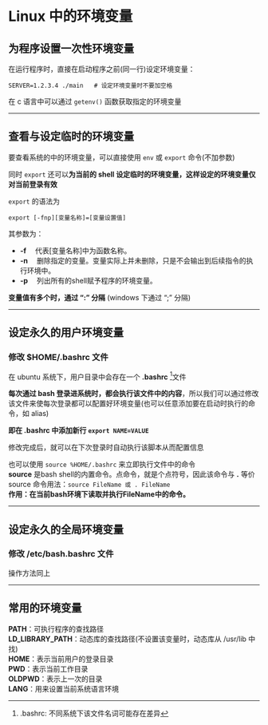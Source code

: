 # Linux 中的环境变量  

## 为程序设置一次性环境变量
在运行程序时，直接在启动程序之前(同一行)设定环境变量：  
``` Shell
SERVER=1.2.3.4 ./main   # 设定环境变量时不要加空格
```

在 c 语言中可以通过 `getenv()` 函数获取指定的环境变量  

----------------------------
## 查看与设定临时的环境变量  
要查看系统的中的环境变量，可以直接使用 `env` 或 `export` 命令(不加参数)  

同时 `export` 还可以**为当前的 shell 设定临时的环境变量，这样设定的环境变量仅对当前登录有效**  

`export` 的语法为 
``` Shell
export [-fnp][变量名称]=[变量设置值]
```  
其参数为：  
* **-f** 　代表[变量名称]中为函数名称。  
* **-n** 　删除指定的变量。变量实际上并未删除，只是不会输出到后续指令的执行环境中。  
* **-p** 　列出所有的shell赋予程序的环境变量。  

**变量值有多个时，通过 “:” 分隔** (windows 下通过 “;” 分隔)   

-------------

## 设定永久的用户环境变量  

### 修改 $HOME/.bashrc 文件  

在 ubuntu 系统下，用户目录中会存在一个 **.bashrc** [^.bashrc]文件  
[^.bashrc]: .bashrc: 不同系统下该文件名词可能存在差异  

**每次通过 bash 登录进系统时，都会执行该文件中的内容**，所以我们可以通过修改该文件来使每次登录都可以配置好环境变量(也可以任意添加要在启动时执行的命令，如 alias)  

**即在 .bashrc 中添加新行 `export NAME=VALUE`**  

修改完成后，就可以在下次登录时自动执行该脚本从而配置信息  

也可以使用 `source %HOME/.bashrc` 来立即执行文件中的命令  
**source** 是bash shell的内置命令。点命令，就是个点符号，因此该命令与 **.** 等价  
source 命令用法：`source FileName 或 . FileName`  
**作用：在当前bash环境下读取并执行FileName中的命令。**  

--------------

## 设定永久的全局环境变量  
### 修改 /etc/bash.bashrc 文件
  
操作方法同上  

-------------

## 常用的环境变量
**PATH**：可执行程序的查找路径  
**LD_LIBRARY_PATH**：动态库的查找路径(不设置该变量时，动态库从 /usr/lib 中找)  
**HOME**：表示当前用户的登录目录  
**PWD**：表示当前工作目录  
**OLDPWD**：表示上一次的目录  
**LANG**：用来设置当前系统语言环境  